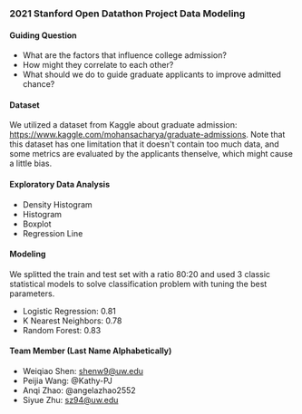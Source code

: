 ### 2021 Stanford Open Datathon Project Data Modeling

#### Guiding Question
- What are the factors that influence college admission? 
- How might they correlate to each other?
- What should we do to guide graduate applicants to improve admitted chance?

#### Dataset
We utilized a dataset from Kaggle about graduate admission: https://www.kaggle.com/mohansacharya/graduate-admissions. Note that this dataset has one limitation that it doesn't contain too much data, and some metrics are evaluated by the applicants thenselve, which might cause a little bias. 

#### Exploratory Data Analysis
- Density Histogram
- Histogram
- Boxplot
- Regression Line

#### Modeling
We splitted the train and test set with a ratio 80:20 and used 3 classic statistical models to solve classification problem with tuning the best parameters. 
- Logistic Regression: 0.81
- K Nearest Neighbors: 0.78
- Random Forest: 0.83

#### Team Member (Last Name Alphabetically)
- Weiqiao Shen: shenw9@uw.edu
- Peijia Wang: @Kathy-PJ
- Anqi Zhao: @angelazhao2552
- Siyue Zhu: sz94@uw.edu
